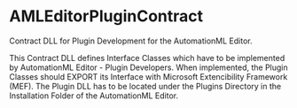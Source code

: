 AMLEditorPluginContract
=======================

Contract DLL for Plugin Development for the AutomationML Editor.

This Contract DLL defines Interface Classes which have to be implemented by AutomationML Editor - Plugin Developers. 
When implemented, the Plugin Classes should EXPORT its Interface with Microsoft Extencibility Framework (MEF).
The Plugin DLL has to be located under the Plugins Directory in the Installation Folder of the AutomationML Editor.
